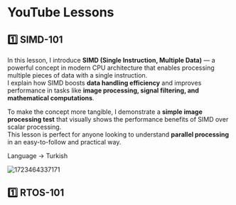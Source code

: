 # YouTube Lessons

## 1️⃣ **SIMD-101**

In this lesson, I introduce **SIMD (Single Instruction, Multiple Data)** — a powerful concept in modern CPU architecture that enables processing multiple pieces of data with a single instruction.  
I explain how SIMD boosts **data handling efficiency** and improves performance in tasks like **image processing, signal filtering, and mathematical computations**.  

To make the concept more tangible, I demonstrate a **simple image processing test** that visually shows the performance benefits of SIMD over scalar processing.  
This lesson is perfect for anyone looking to understand **parallel processing** in an easy-to-follow and practical way.

Language -> Turkish

![1723464337171](https://github.com/user-attachments/assets/c74216f4-f4cc-4e4d-a350-c50ade021f07)

## 1️⃣ **RTOS-101**
